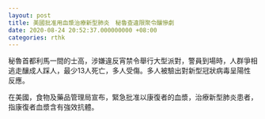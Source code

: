 ```yaml
---
layout: post
title: 美國批准用血漿治療新型肺炎　秘魯查違限聚令釀慘劇
date: 2020-08-24 20:52:37.000000000 +08:00
categories: rthk
---
```


秘魯首都利馬一間的士高，涉嫌違反宵禁令舉行大型派對，警員到場時，人群爭相逃走釀成人踩人，最少13人死亡，多人受傷。多人被驗出對新型冠狀病毒呈陽性反應。

在美國，食物及藥品管理局宣布，緊急批准以康復者的血漿，治療新型肺炎患者，指康復者血漿含有強效抗體。

